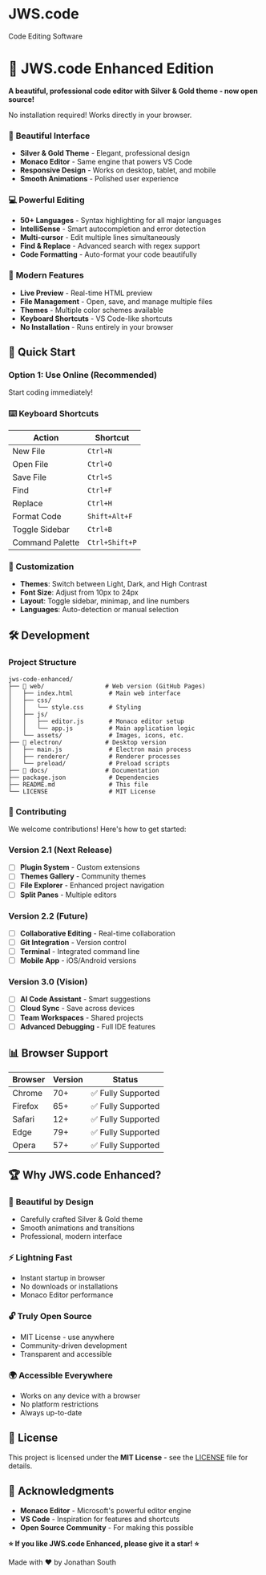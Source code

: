 # JWS.code
Code Editing Software
# 🌟 JWS.code Enhanced Edition

**A beautiful, professional code editor with Silver & Gold theme - now open source!**

No installation required! Works directly in your browser.

### 🌟 **Beautiful Interface**
- **Silver & Gold Theme** - Elegant, professional design
- **Monaco Editor** - Same engine that powers VS Code
- **Responsive Design** - Works on desktop, tablet, and mobile
- **Smooth Animations** - Polished user experience

### 💻 **Powerful Editing**
- **50+ Languages** - Syntax highlighting for all major languages
- **IntelliSense** - Smart autocompletion and error detection
- **Multi-cursor** - Edit multiple lines simultaneously
- **Find & Replace** - Advanced search with regex support
- **Code Formatting** - Auto-format your code beautifully

### 🚀 **Modern Features**
- **Live Preview** - Real-time HTML preview
- **File Management** - Open, save, and manage multiple files
- **Themes** - Multiple color schemes available
- **Keyboard Shortcuts** - VS Code-like shortcuts
- **No Installation** - Runs entirely in your browser

## 🚀 Quick Start

### Option 1: Use Online (Recommended)
Start coding immediately!

### ⌨️ Keyboard Shortcuts
| Action | Shortcut |
|--------|----------|
| New File | `Ctrl+N` |
| Open File | `Ctrl+O` |
| Save File | `Ctrl+S` |
| Find | `Ctrl+F` |
| Replace | `Ctrl+H` |
| Format Code | `Shift+Alt+F` |
| Toggle Sidebar | `Ctrl+B` |
| Command Palette | `Ctrl+Shift+P` |

### 🎨 Customization
- **Themes**: Switch between Light, Dark, and High Contrast
- **Font Size**: Adjust from 10px to 24px
- **Layout**: Toggle sidebar, minimap, and line numbers
- **Languages**: Auto-detection or manual selection

## 🛠️ Development

### Project Structure
```
jws-code-enhanced/
├── 📁 web/                 # Web version (GitHub Pages)
│   ├── index.html          # Main web interface
│   ├── css/               
│   │   └── style.css       # Styling
│   ├── js/
│   │   ├── editor.js       # Monaco editor setup
│   │   └── app.js          # Main application logic
│   └── assets/             # Images, icons, etc.
├── 📁 electron/            # Desktop version
│   ├── main.js             # Electron main process
│   ├── renderer/           # Renderer processes
│   └── preload/            # Preload scripts
├── 📁 docs/                # Documentation
├── package.json            # Dependencies
├── README.md               # This file
└── LICENSE                 # MIT License
```

### 🔧 Contributing

We welcome contributions! Here's how to get started:

### Version 2.1 (Next Release)
- [ ] **Plugin System** - Custom extensions
- [ ] **Themes Gallery** - Community themes
- [ ] **File Explorer** - Enhanced project navigation
- [ ] **Split Panes** - Multiple editors

### Version 2.2 (Future)
- [ ] **Collaborative Editing** - Real-time collaboration
- [ ] **Git Integration** - Version control
- [ ] **Terminal** - Integrated command line
- [ ] **Mobile App** - iOS/Android versions

### Version 3.0 (Vision)
- [ ] **AI Code Assistant** - Smart suggestions
- [ ] **Cloud Sync** - Save across devices
- [ ] **Team Workspaces** - Shared projects
- [ ] **Advanced Debugging** - Full IDE features

## 📊 Browser Support

| Browser | Version | Status |
|---------|---------|---------|
| Chrome | 70+ | ✅ Fully Supported |
| Firefox | 65+ | ✅ Fully Supported |
| Safari | 12+ | ✅ Fully Supported |
| Edge | 79+ | ✅ Fully Supported |
| Opera | 57+ | ✅ Fully Supported |

## 🏆 Why JWS.code Enhanced?

### 🎨 **Beautiful by Design**
- Carefully crafted Silver & Gold theme
- Smooth animations and transitions
- Professional, modern interface

### ⚡ **Lightning Fast**
- Instant startup in browser
- No downloads or installations
- Monaco Editor performance

### 🔓 **Truly Open Source**
- MIT License - use anywhere
- Community-driven development
- Transparent and accessible

### 🌍 **Accessible Everywhere**
- Works on any device with a browser
- No platform restrictions
- Always up-to-date

## 📄 License

This project is licensed under the **MIT License** - see the [LICENSE](LICENSE) file for details.

## 🙏 Acknowledgments

- **Monaco Editor** - Microsoft's powerful editor engine
- **VS Code** - Inspiration for features and shortcuts
- **Open Source Community** - For making this possible


**⭐ If you like JWS.code Enhanced, please give it a star! ⭐**

Made with ❤️ by Jonathan South
